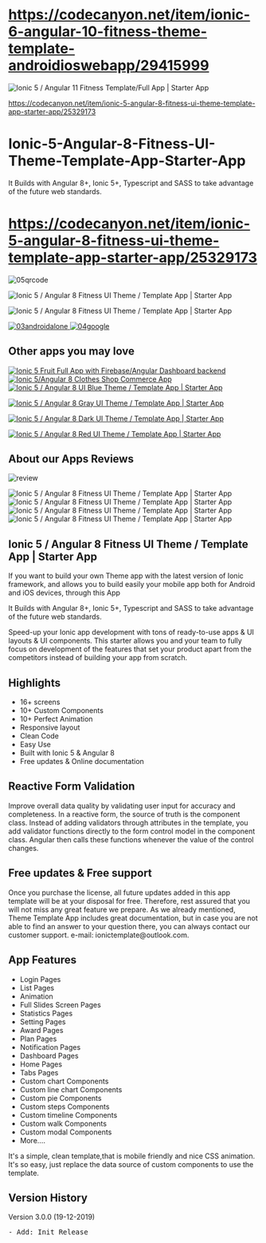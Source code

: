 # https://codecanyon.net/item/ionic-6-angular-10-fitness-theme-template-androidioswebapp/29415999
<img src="https://i.ibb.co/N1fhpxB/01.gif" alt="Ionic 5 / Angular 11 Fitness  Template/Full App | Starter App"/>

https://codecanyon.net/item/ionic-5-angular-8-fitness-ui-theme-template-app-starter-app/25329173

# Ionic-5-Angular-8-Fitness-UI-Theme-Template-App-Starter-App
It Builds with Angular 8+, Ionic 5+, Typescript and SASS to take advantage of the future web standards.

# https://codecanyon.net/item/ionic-5-angular-8-fitness-ui-theme-template-app-starter-app/25329173
<img src="https://i.ibb.co/cb8tyZS/05qrcode.jpg" alt="05qrcode" border="0">

<img alt="Ionic 5 / Angular 8 Fitness UI Theme / Template App | Starter App"
     src="https://i.ibb.co/Pmpb4WV/previewdemo.gif"/>

<img alt="Ionic 5 / Angular 8 Fitness UI Theme / Template App | Starter App"
     src="https://app-ionic-publish-assets.firebaseapp.com/assets/fit/01introduce.jpg"/>


<a href="http://bit.ly/35OGI7r" target="_blank">
    <img src="https://i.ibb.co/6tCxHJK/03androidalone.jpg" alt="03androidalone" border="0">
</a>
<a href="https://play.google.com/store/apps/details?id=io.ionic.com.start_easyfit_myApp990004" target="_blank">
    <img src="https://i.ibb.co/R6kbJms/04google.jpg" alt="04google" border="0">
</a>

<h2><strong>Other apps you may love</strong></h2>
<a href="https://codecanyon.net/item/ionic5-fruit-app-with-firebase/24448819" target="_blank">
    <img src="https://i.ibb.co/4Ps2PGQ/fruits.png" alt="Ionic 5 Fruit Full App with Firebase/Angular Dashboard backend"
         border="0">
</a>
<a href="https://codecanyon.net/item/ionic4-clothes-commerce-app/24329144" target="_blank">
    <img src="https://i.ibb.co/ncRXGGN/clothetemplate.png" alt="Ionic 5/Angular 8 Clothes Shop Commerce App" border="0">
</a>

<a href="https://codecanyon.net/item/ionic-5-angular-8-ui-blue-theme-template-app-starter-app/25179998" target="_blank">
    <img src="https://i.ibb.co/TPNQDnJ/bluetemplate.png"
         alt="Ionic 5 / Angular 8 UI Blue Theme / Template App | Starter App" border="0">
</a>

<a href="https://codecanyon.net/item/ionic-5-angular-8-gray-ui-theme-template-app-starter-app/25267829"
   target="_blank">
    <img src="https://i.ibb.co/tJmQ3VF/graytemplate.png"
         alt="Ionic 5 / Angular 8 Gray UI Theme / Template App | Starter App" border="0">
</a>

<a href="https://codecanyon.net/item/ionic-5-angular-8-dark-ui-theme-template-app-starter-app/25261503"
   target="_blank">
    <img src="https://i.ibb.co/2W3K9gN/darktemplate.png"
         alt="Ionic 5 / Angular 8 Dark UI Theme / Template App | Starter App" border="0">
</a>

<a href="https://codecanyon.net/item/ionic-5-angular-8-red-ui-theme-template-app-starter-app/25287143"
   target="_blank">
    <img src="https://i.ibb.co/c3VsYJ8/redtemplate.png"
         alt="Ionic 5 / Angular 8 Red UI Theme / Template App | Starter App" border="0">
</a>

<h2><strong>About our Apps Reviews</strong></h2>
<img src="https://i.ibb.co/jVxZWv9/review.jpg" alt="review" border="0">

<img alt="Ionic 5 / Angular 8 Fitness UI Theme / Template App | Starter App"
     src="https://i.ibb.co/MppCZKx/06sass.jpg"/>
<img alt="Ionic 5 / Angular 8 Fitness UI Theme / Template App | Starter App"
     src="https://i.ibb.co/41G0bhr/08animation.jpg"/>
<img alt="Ionic 5 / Angular 8 Fitness UI Theme / Template App | Starter App"
     src="https://i.ibb.co/DzdDMHh/09template.jpg"/>
<img alt="Ionic 5 / Angular 8 Fitness UI Theme / Template App | Starter App"
     src="https://i.ibb.co/QJBSyVz/11preview.jpg"/>


<h2><strong> Ionic 5 / Angular 8 Fitness UI Theme / Template App | Starter App</strong></h2>
<p>If you want to build your own Theme app with the latest version of Ionic framework,
    and allows you to build easily your mobile app both for Android and iOS devices, through this App<p>
<p> It Builds with Angular 8+, Ionic 5+, Typescript and SASS to take advantage of the future web standards.</p>
Speed-up your Ionic app development with tons of ready-to-use apps & UI layouts & UI components. This starter allows
you and your team to fully focus on development of the features that set your product apart from the competitors
instead of building your app from scratch.<p>

<h2><strong>Highlights</strong></h2>
<ul>
    <li>16+ screens</li>
    <li>10+ Custom Components</li>
    <li>10+ Perfect Animation</li>
    <li>Responsive layout</li>
    <li>Clean Code</li>
    <li>Easy Use</li>
    <li>Built with Ionic 5 &amp; Angular 8</li>
    <li>Free updates &amp; Online documentation</li>
</ul>

<h2><strong>Reactive Form Validation</strong></h2>
<p>Improve overall data quality by validating user input for accuracy and completeness.
    In a reactive form, the source of truth is the component class. Instead of adding validators through attributes in
    the template, you add validator functions directly to the form control model in the component class. Angular then
    calls these functions whenever the value of the control changes.
<p>


<h2><strong>Free updates & Free support</strong></h2>
<p>Once you purchase the license, all future updates added in this app template will
    be at your disposal for free. Therefore, rest assured that you will not miss any
    great feature we prepare. As we already mentioned, Theme Template App includes great documentation,
    but in case you are not able to find an answer to your question there,
    you can always contact our customer support.
    e-mail: ionictemplate@outlook.com.<p>


<h2><strong>App Features</strong></h2>
<ul>
    <li>Login Pages</li>
    <li>List Pages</li>
    <li>Animation</li>
    <li>Full Slides Screen Pages</li>
    <li>Statistics Pages</li>
    <li>Setting Pages</li>
    <li>Award Pages</li>
    <li>Plan Pages</li>
    <li>Notification Pages</li>
    <li>Dashboard Pages</li>
    <li>Home Pages</li>
    <li>Tabs Pages</li>
    <li>Custom chart Components</li>
    <li>Custom line chart Components</li>
    <li>Custom pie Components</li>
    <li>Custom steps Components</li>
    <li>Custom timeline Components</li>
    <li>Custom walk Components</li>
    <li>Custom modal Components</li>
    <li>More….</li>
</ul>
<p>It's a simple, clean template,that is mobile friendly and nice CSS animation.
    It's so easy, just replace the data source of custom components to use the template.</p>

<h2><strong>Version History</strong></h2>
<p>Version 3.0.0 (19-12-2019)</p>
<pre>
- Add: Init Release
</pre>
